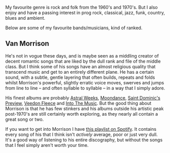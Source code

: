 My favourite genre is rock and folk from the 1960's and 1970's. But I also enjoy and have a passing interest in prog rock, classical, jazz, funk, country, blues and ambient.

Below are some of my favourite bands/musicians, kind of ranked.

## Van Morrison
He's not in vogue these days, and is maybe seen as a middling creator of decent romantic songs that are liked by the dull rank and file of the middle class. But I think some of his songs have an almost religious quality that transcend music and get to an entirely different plane. He has a certain sound, with a subtle, gentle layering that often builds, repeats and folds whilst Morrison's powerful, slightly erratic voice moves, swerves and jumps from line to line – and often syllable to syllable – in a way that I simply adore.

His finest albums are probably [Astral Weeks](https://songwhip.com/van-morrison/astral-weeks1968), [Moondance](https://songwhip.com/van-morrison/moondance1970), [Saint Dominic's Preview](https://songwhip.com/van-morrison/saintdominicspreview), [Veedon Fleece](https://songwhip.com/van-morrison/veedon-fleece) and [Into The Music](https://songwhip.com/van-morrison/into-the-music). But the good thing about Morrison is that he has few stinkers and his albums outside his artistic peak post-1970's are still certainly worth exploring, as they nearly all contain a great song or two.

If you want to get into Morrison I have [this playlist on Spotify](https://open.spotify.com/playlist/6E9TjhSqSN6EZglIGw8s2I?si=8143936c315b411d). It contains every song of his that I think isn't *actively* average, poor or just very dull. It's a good way of listening to his entire discography, but without the songs that I feel simply aren't worth your time.